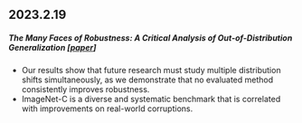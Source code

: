 ## 2023.2.19

##### The Many Faces of Robustness: A Critical Analysis of Out-of-Distribution Generalization \[[paper](https://openaccess.thecvf.com/content/ICCV2021/papers/Hendrycks_The_Many_Faces_of_Robustness_A_Critical_Analysis_of_Out-of-Distribution_ICCV_2021_paper.pdf)]

- Our results show that future research must study multiple distribution shifts simultaneously, as we demonstrate that no evaluated method consistently improves robustness.
-  ImageNet-C is a diverse and systematic benchmark that is correlated with improvements on real-world corruptions.